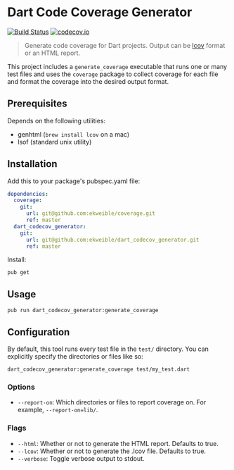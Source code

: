 # Dart Code Coverage Generator
[![Build Status](https://travis-ci.org/ekweible/dart_codecov_generator.svg?branch=master)](https://travis-ci.org/ekweible/dart_codecov_generator) [![codecov.io](http://codecov.io/github/ekweible/dart_codecov_generator/coverage.svg?branch=master)](http://codecov.io/github/ekweible/dart_codecov_generator?branch=master)

> Generate code coverage for Dart projects. Output can be [lcov](http://ltp.sourceforge.net/coverage/lcov.php) format or an HTML report.

This project includes a `generate_coverage` executable that runs one or many test files and uses the `coverage` package to collect coverage for each file and format the coverage into the desired output format.


## Prerequisites
Depends on the following utilities:

- genhtml (`brew install lcov` on a mac)
- lsof (standard unix utility)


## Installation

Add this to your package's pubspec.yaml file:
```yaml
dependencies:
  coverage:
    git:
      url: git@github.com:ekweible/coverage.git
      ref: master
  dart_codecov_generator:
    git:
      url: git@github.com:ekweible/dart_codecov_generator.git
      ref: master
```

Install:
```
pub get
```


## Usage
```
pub run dart_codecov_generator:generate_coverage
```


## Configuration
By default, this tool runs every test file in the `test/` directory. You can explicitly specify the directories or files like so:
```
dart_codecov_generator:generate_coverage test/my_test.dart
```

### Options
- `--report-on`: Which directories or files to report coverage on. For example, `--report-on=lib/`.

### Flags
- `--html`: Whether or not to generate the HTML report. Defaults to true.
- `--lcov`: Whether or not to generate the .lcov file. Defaults to true.
- `--verbose`: Toggle verbose output to stdout.
